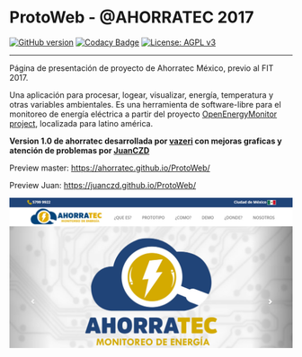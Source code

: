 # ProtoWeb - @AHORRATEC 2017

[![GitHub version](https://badge.fury.io/gh/Ahorratec%2FProtoWeb.svg)](https://badge.fury.io/gh/Ahorratec%2FProtoWeb)
[![Codacy Badge](https://api.codacy.com/project/badge/Grade/7db2da0ce59c4610abfda6c55e29e99d)](https://www.codacy.com/app/vazeri/ProtoWeb?utm_source=github.com&amp;utm_medium=referral&amp;utm_content=Ahorratec/ProtoWeb&amp;utm_campaign=Badge_Grade)
[![License: AGPL v3](https://img.shields.io/badge/License-AGPL%20v3-blue.svg)](https://www.gnu.org/licenses/agpl-3.0)

___
Página de presentación de proyecto de Ahorratec México, previo al FIT 2017.

Una aplicación para procesar, logear, visualizar, energía, temperatura y otras variables ambientales.
Es una herramienta de software-libre para el monitoreo de energía eléctrica a partir del proyecto [OpenEnergyMonitor project](http://openenergymonitor.org), localizada para latino américa.
 
**Version 1.0 de ahorratec desarrollada por [vazeri](https://github.com/vazeri/) con mejoras graficas y atención de problemas por [JuanCZD](https://github.com/JuanCZD/)**

Preview master: https://ahorratec.github.io/ProtoWeb/

Preview Juan: https://juanczd.github.io/ProtoWeb/

![Preview](https://github.com/Ahorratec/ProtoWeb/blob/master/img/preview.jpg)
